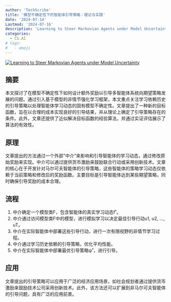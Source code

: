 ```yaml
---
author: 'TechScribe'
title: '模型不确定性下的智能体引导策略：理论与实践'
date: '2024-07-14'
Lastmod: '2024-07-16'
description: 'Learning to Steer Markovian Agents under Model Uncertainty'
categories:
  - CS.AI
# tags:
#   - emoji
---
```


[![Learning to Steer Markovian Agents under Model Uncertainty](https://arxiv-research-1301205113.cos.ap-guangzhou.myqcloud.com/images/2407.10207v1.pdf_0.jpg)](https://arxiv.org/abs/2407.10207v1)

## 摘要

本文探讨了在模型不确定性下如何设计额外奖励以引导多智能体系统向期望策略发展的问题。通过引入基于模型的非情节强化学习框架，本文重点关注学习依赖历史的引导策略以处理智能体学习动态的固有模型不确定性。文章提出了一种新的目标函数，旨在以合理的成本实现良好的引导结果，并从理论上确定了引导策略存在的条件。此外，文章还提供了近似解决目标函数的经验算法，并通过实证评估展示了算法的有效性。<!--more-->

## 原理

文章提出的方法通过一个外部“中介”来影响和引导智能体的学习动态，通过修改原始奖励来实现。中介可以通过提供货币激励来鼓励联合行动或采用创新技术。文章的核心在于开发针对马尔可夫智能体的引导策略，这些智能体的策略学习动态仅依赖于当前策略和修改后的奖励函数。主要目标是引导智能体达到某些期望策略，同时确保引导奖励的成本合理。

## 流程

1. 中介确定一个模型类F，包含智能体的真实学习动态f˚。
2. 中介通过访问模型类F中的模型，进行模拟学习以决定最佳引导行动u1, u2, ..., uT。
3. 中介在实际智能体中部署这些引导行动，进行一次有限视野的非情节学习过程。
4. 中介通过学习历史依赖的引导策略，优化平均性能。
5. 中介在实际智能体中部署最优引导策略ψ˚，进行引导。

## 应用

文章提出的引导策略可以应用于广泛的经济应用场景，如社会规划者通过提供货币激励来鼓励技术公司采用创新技术。此外，该方法还可以扩展到非马尔可夫智能体的引导问题，具有广泛的应用前景。